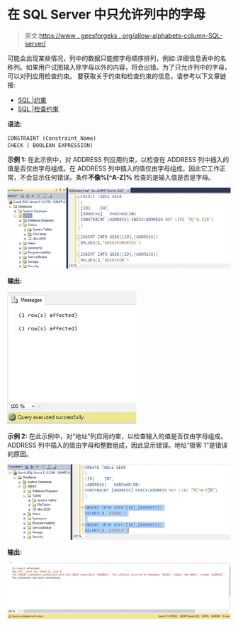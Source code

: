 # 在 SQL Server 中只允许列中的字母

> 原文:[https://www . geesforgeks . org/allow-alphabets-column-SQL-server/](https://www.geeksforgeeks.org/allow-alphabets-column-sql-server/)

可能会出现某些情况，列中的数据只能按字母顺序排列，例如:详细信息表中的名称列。如果用户试图输入除字母以外的内容，将会出错。为了只允许列中的字母，可以对列应用检查约束。
要获取关于约束和检查约束的信息，请参考以下文章链接:

*   [SQL |约束](https://www.geeksforgeeks.org/sql-constraints/)
*   [SQL |检查约束](https://www.geeksforgeeks.org/sql-check-constraint/)

**语法:**

```
CONSTRAINT (Constraint_Name) 
CHECK ( BOOLEAN EXPRESSION)
```

**示例 1:** 在此示例中，对 ADDRESS 列应用约束，以检查在 ADDRESS 列中插入的值是否仅由字母组成。在 ADDRESS 列中插入的值仅由字母组成，因此它工作正常，不会显示任何错误。条件**不像%[^A-Z]%** 检查的是输入值是否是字母。

![](img/1dd2bfe43d359d19f5dd4c4346ef2ad8.png)

**输出:**

![](img/c9161a32d33626ed5eb56aaf71d681cf.png)

**示例 2:** 在此示例中，对“地址”列应用约束，以检查输入的值是否仅由字母组成。ADDRESS 列中插入的值由字母和整数组成，因此显示错误。地址“极客 1”是错误的原因。

![](img/00c197fcc8aecb8c0c403b17e7a5c349.png)

**输出:**

![](img/c4517b7fdc74d499f027675a2627a352.png)